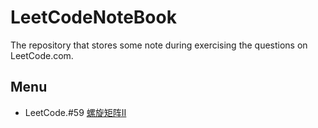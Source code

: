 # LeetCodeNoteBook
The repository that stores some note during exercising the questions on LeetCode.com.

## Menu
+ LeetCode.#59 [螺旋矩阵II](./Problems/LeetCode#59螺旋矩阵II.md)
